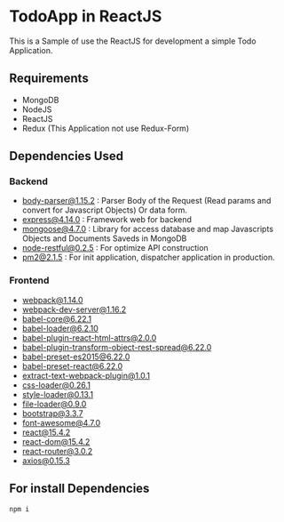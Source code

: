 # TodoApp in ReactJS
This is a Sample of use the ReactJS for development a simple Todo Application.

## Requirements

- MongoDB
- NodeJS
- ReactJS
- Redux (This Application not use Redux-Form)

## Dependencies Used
### Backend
- body-parser@1.15.2 : Parser Body of the Request (Read params and convert for Javascript Objects) Or data form.
- express@4.14.0 : Framework web for backend
- mongoose@4.7.0 : Library for access database and map Javascripts Objects and Documents Saveds in MongoDB
- node-restful@0.2.5 : For optimize API construction
- pm2@2.1.5 : For init application, dispatcher application in production.

### Frontend
- webpack@1.14.0
- webpack-dev-server@1.16.2
- babel-core@6.22.1
- babel-loader@6.2.10
- babel-plugin-react-html-attrs@2.0.0
- babel-plugin-transform-object-rest-spread@6.22.0
- babel-preset-es2015@6.22.0
- babel-preset-react@6.22.0
- extract-text-webpack-plugin@1.0.1
- css-loader@0.26.1
- style-loader@0.13.1
- file-loader@0.9.0
- bootstrap@3.3.7
- font-awesome@4.7.0
- react@15.4.2
- react-dom@15.4.2
- react-router@3.0.2
- axios@0.15.3

## For install Dependencies

```
npm i
```
